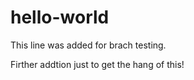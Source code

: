 # hello-world
This line was added for brach testing.

Firther addtion just to get the hang of this!
